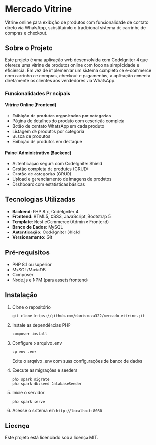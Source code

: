 # Mercado Vitrine

Vitrine online para exibição de produtos com funcionalidade de contato direto via WhatsApp, substituindo o tradicional sistema de carrinho de compras e checkout.

## Sobre o Projeto

Este projeto é uma aplicação web desenvolvida com CodeIgniter 4 que oferece uma vitrine de produtos online com foco na simplicidade e eficiência. Em vez de implementar um sistema completo de e-commerce com carrinho de compras, checkout e pagamentos, a aplicação conecta diretamente os clientes aos vendedores via WhatsApp.

### Funcionalidades Principais

#### Vitrine Online (Frontend)
- Exibição de produtos organizados por categorias
- Página de detalhes do produto com descrição completa
- Botão de contato WhatsApp em cada produto
- Listagem de produtos por categoria
- Busca de produtos
- Exibição de produtos em destaque

#### Painel Administrativo (Backend)
- Autenticação segura com CodeIgniter Shield
- Gestão completa de produtos (CRUD)
- Gestão de categorias (CRUD)
- Upload e gerenciamento de imagens de produtos
- Dashboard com estatísticas básicas

## Tecnologias Utilizadas

- **Backend**: PHP 8.x, CodeIgniter 4
- **Frontend**: HTML5, CSS3, JavaScript, Bootstrap 5
- **Template**: Nest eCommerce (Admin e Frontend)
- **Banco de Dados**: MySQL
- **Autenticação**: CodeIgniter Shield
- **Versionamento**: Git

## Pré-requisitos

- PHP 8.1 ou superior
- MySQL/MariaDB
- Composer
- Node.js e NPM (para assets frontend)

## Instalação

1. Clone o repositório
   ```
   git clone https://github.com/danisouza322/mercado-vitrine.git
   ```

2. Instale as dependências PHP
   ```
   composer install
   ```

3. Configure o arquivo .env
   ```
   cp env .env
   ```
   Edite o arquivo .env com suas configurações de banco de dados

4. Execute as migrações e seeders
   ```
   php spark migrate
   php spark db:seed DatabaseSeeder
   ```

5. Inicie o servidor
   ```
   php spark serve
   ```

6. Acesse o sistema em `http://localhost:8080`

## Licença

Este projeto está licenciado sob a licença MIT.